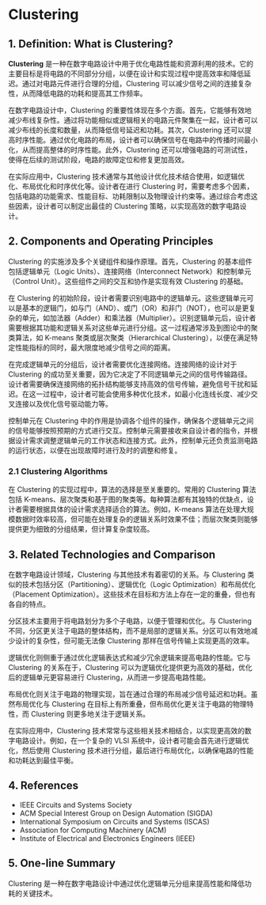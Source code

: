 # Clustering

## 1. Definition: What is **Clustering**?
**Clustering** 是一种在数字电路设计中用于优化电路性能和资源利用的技术。它的主要目标是将电路的不同部分分组，以便在设计和实现过程中提高效率和降低延迟。通过对电路元件进行合理的分组，Clustering 可以减少信号之间的连接复杂性，从而降低电路的功耗和提高其工作频率。

在数字电路设计中，Clustering 的重要性体现在多个方面。首先，它能够有效地减少布线复杂性。通过将功能相似或逻辑相关的电路元件聚集在一起，设计者可以减少布线的长度和数量，从而降低信号延迟和功耗。其次，Clustering 还可以提高时序性能。通过优化电路的布局，设计者可以确保信号在电路中的传播时间最小化，从而提高整体的时序性能。此外，Clustering 还可以增强电路的可测试性，使得在后续的测试阶段，电路的故障定位和修复更加高效。

在实际应用中，Clustering 技术通常与其他设计优化技术结合使用，如逻辑优化、布局优化和时序优化等。设计者在进行 Clustering 时，需要考虑多个因素，包括电路的功能需求、性能目标、功耗限制以及物理设计约束等。通过综合考虑这些因素，设计者可以制定出最佳的 Clustering 策略，以实现高效的数字电路设计。

## 2. Components and Operating Principles
Clustering 的实施涉及多个关键组件和操作原理。首先，Clustering 的基本组件包括逻辑单元（Logic Units）、连接网络（Interconnect Network）和控制单元（Control Unit）。这些组件之间的交互和协作是实现有效 Clustering 的基础。

在 Clustering 的初始阶段，设计者需要识别电路中的逻辑单元。这些逻辑单元可以是基本的逻辑门，如与门（AND）、或门（OR）和非门（NOT），也可以是更复杂的单元，如加法器（Adder）和乘法器（Multiplier）。识别逻辑单元后，设计者需要根据其功能和逻辑关系对这些单元进行分组。这一过程通常涉及到图论中的聚类算法，如 K-means 聚类或层次聚类（Hierarchical Clustering），以便在满足特定性能指标的同时，最大限度地减少信号之间的距离。

在完成逻辑单元的分组后，设计者需要优化连接网络。连接网络的设计对于 Clustering 的成功至关重要，因为它决定了不同逻辑单元之间的信号传输路径。设计者需要确保连接网络的拓扑结构能够支持高效的信号传输，避免信号干扰和延迟。在这一过程中，设计者可能会使用多种优化技术，如最小化连线长度、减少交叉连接以及优化信号驱动能力等。

控制单元在 Clustering 中的作用是协调各个组件的操作，确保各个逻辑单元之间的信号能够按照预期的方式进行交互。控制单元需要接收来自设计者的指令，并根据设计需求调整逻辑单元的工作状态和连接方式。此外，控制单元还负责监测电路的运行状态，以便在出现故障时进行及时的调整和修复。

### 2.1 Clustering Algorithms
在 Clustering 的实现过程中，算法的选择是至关重要的。常用的 Clustering 算法包括 K-means、层次聚类和基于图的聚类等。每种算法都有其独特的优缺点，设计者需要根据具体的设计需求选择适合的算法。例如，K-means 算法在处理大规模数据时效率较高，但可能在处理复杂的逻辑关系时效果不佳；而层次聚类则能够提供更为细致的分组结果，但计算复杂度较高。

## 3. Related Technologies and Comparison
在数字电路设计领域，Clustering 与其他技术有着密切的关系。与 Clustering 类似的技术包括分区（Partitioning）、逻辑优化（Logic Optimization）和布局优化（Placement Optimization）。这些技术在目标和方法上存在一定的重叠，但也有各自的特点。

分区技术主要用于将电路划分为多个子电路，以便于管理和优化。与 Clustering 不同，分区更关注于电路的整体结构，而不是局部的逻辑关系。分区可以有效地减少设计的复杂性，但可能无法像 Clustering 那样在信号传输上实现更高的效率。

逻辑优化则侧重于通过优化逻辑表达式和减少冗余逻辑来提高电路的性能。它与 Clustering 的关系在于，Clustering 可以为逻辑优化提供更为高效的基础，优化后的逻辑单元更容易进行 Clustering，从而进一步提高电路性能。

布局优化则关注于电路的物理实现，旨在通过合理的布局减少信号延迟和功耗。虽然布局优化与 Clustering 在目标上有所重叠，但布局优化更关注于电路的物理特性，而 Clustering 则更多地关注于逻辑关系。

在实际应用中，Clustering 技术常常与这些相关技术相结合，以实现更高效的数字电路设计。例如，在一个复杂的 VLSI 系统中，设计者可能会首先进行逻辑优化，然后使用 Clustering 技术进行分组，最后进行布局优化，以确保电路的性能和功耗达到最佳平衡。

## 4. References
- IEEE Circuits and Systems Society
- ACM Special Interest Group on Design Automation (SIGDA)
- International Symposium on Circuits and Systems (ISCAS)
- Association for Computing Machinery (ACM)
- Institute of Electrical and Electronics Engineers (IEEE)

## 5. One-line Summary
Clustering 是一种在数字电路设计中通过优化逻辑单元分组来提高性能和降低功耗的关键技术。